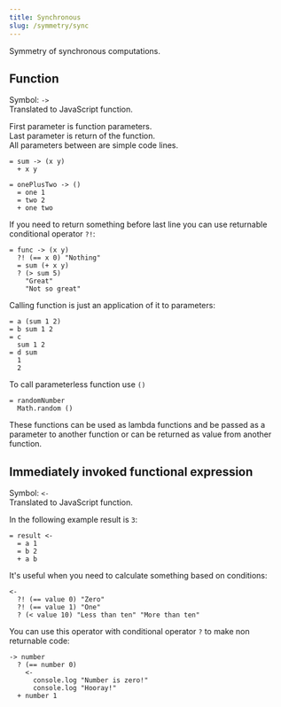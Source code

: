 ```yaml
---
title: Synchronous
slug: /symmetry/sync
---
```


Symmetry of synchronous computations.

## Function

Symbol: `->` <br/>
Translated to JavaScript function.

First parameter is function parameters. <br/>
Last parameter is return of the function. <br/>
All parameters between are simple code lines. <br/>

```
= sum -> (x y)
  + x y

= onePlusTwo -> ()
  = one 1
  = two 2
  + one two
```

If you need to return something before last line you can use returnable conditional operator `?!`:

```
= func -> (x y)
  ?! (== x 0) "Nothing"
  = sum (+ x y)
  ? (> sum 5)
    "Great"
    "Not so great"
```

Calling function is just an application of it to parameters:

```
= a (sum 1 2)
= b sum 1 2
= c
  sum 1 2
= d sum
  1
  2
```

To call parameterless function use `()`

```
= randomNumber
  Math.random ()
```

These functions can be used as lambda functions and be passed as a parameter to another function or can be returned as value from another function.

## Immediately invoked functional expression

Symbol: `<-` <br/>
Translated to JavaScript function.

In the following example result is `3`:
```
= result <-
  = a 1
  = b 2
  + a b
```

It's useful when you need to calculate something based on conditions:

```
<-
  ?! (== value 0) "Zero"
  ?! (== value 1) "One"
  ? (< value 10) "Less than ten" "More than ten"
```

You can use this operator with conditional operator `?` to make non returnable code:

```
-> number
  ? (== number 0)
    <-
      console.log "Number is zero!"
      console.log "Hooray!"
  + number 1
```